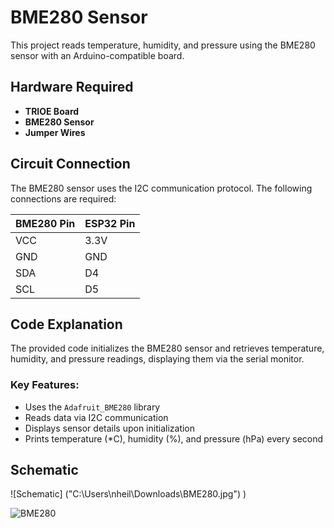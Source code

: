 # BME280 Sensor

This project reads temperature, humidity, and pressure using the BME280 sensor with an Arduino-compatible board.

## Hardware Required
- **TRIOE Board**
- **BME280 Sensor**
- **Jumper Wires**

## Circuit Connection
The BME280 sensor uses the I2C communication protocol. The following connections are required:

| BME280 Pin | ESP32 Pin |
|------------|----------|
| VCC        | 3.3V     |
| GND        | GND      |
| SDA        | D4       |
| SCL        | D5       |

## Code Explanation
The provided code initializes the BME280 sensor and retrieves temperature, humidity, and pressure readings, displaying them via the serial monitor.

### Key Features:
- Uses the `Adafruit_BME280` library
- Reads data via I2C communication
- Displays sensor details upon initialization
- Prints temperature (*C), humidity (%), and pressure (hPa) every second

## Schematic
![Schematic] ("C:\Users\nheil\Downloads\BME280.jpg")
)

![BME280](https://github.com/user-attachments/assets/9932ea5d-0ca9-46af-bcb7-ac92c820223d)



